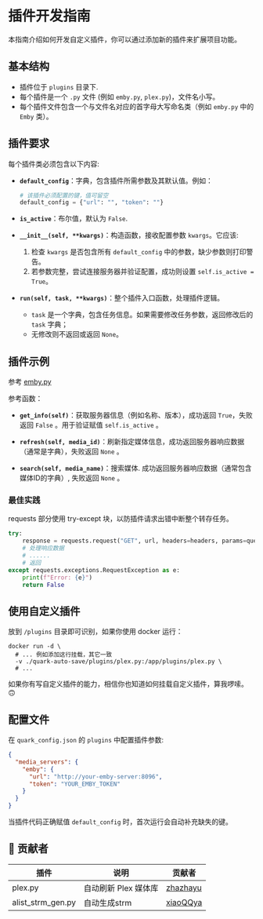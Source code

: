 # 插件开发指南

本指南介绍如何开发自定义插件，你可以通过添加新的插件来扩展项目功能。

## 基本结构

* 插件位于 `plugins` 目录下.
* 每个插件是一个 `.py` 文件 (例如 `emby.py`, `plex.py`)，文件名小写。
* 每个插件文件包含一个与文件名对应的首字母大写命名类（例如 `emby.py` 中的 `Emby` 类）。

## 插件要求

每个插件类必须包含以下内容:

* **`default_config`**：字典，包含插件所需参数及其默认值。例如：

  ```python
  # 该插件必须配置的键，值可留空
  default_config = {"url": "", "token": ""}
  ```

* **`is_active`**：布尔值，默认为 `False`.

* **`__init__(self, **kwargs)`**：构造函数，接收配置参数 `kwargs`。它应该:
  1. 检查 `kwargs` 是否包含所有 `default_config` 中的参数，缺少参数则打印警告。
  2. 若参数完整，尝试连接服务器并验证配置，成功则设置 `self.is_active = True`。

* **`run(self, task, **kwargs)`**：整个插件入口函数，处理插件逻辑。
  * `task` 是一个字典，包含任务信息。如果需要修改任务参数，返回修改后的 `task` 字典；
  * 无修改则不返回或返回 `None`。

## 插件示例

参考 [emby.py](emby.py)

参考函数：

* **`get_info(self)`**：获取服务器信息（例如名称、版本），成功返回 `True`，失败返回 `False` 。用于验证赋值 `self.is_active` 。

* **`refresh(self, media_id)`**：刷新指定媒体信息，成功返回服务器响应数据（通常是字典），失败返回 `None` 。

* **`search(self, media_name)`**：搜索媒体. 成功返回服务器响应数据（通常包含媒体ID的字典）, 失败返回 `None` 。

### 最佳实践

requests 部分使用 try-except 块，以防插件请求出错中断整个转存任务。

```python
try:
    response = requests.request("GET", url, headers=headers, params=querystring)
    # 处理响应数据
    # ......
    # 返回
except requests.exceptions.RequestException as e:
    print(f"Error: {e}")
    return False
```

## 使用自定义插件

放到 `/plugins` 目录即可识别，如果你使用 docker 运行：

```shell
docker run -d \
  # ... 例如添加这行挂载，其它一致
  -v ./quark-auto-save/plugins/plex.py:/app/plugins/plex.py \
  # ...
```

如果你有写自定义插件的能力，相信你也知道如何挂载自定义插件，算我啰嗦。🙃

## 配置文件

在 `quark_config.json` 的 `plugins` 中配置插件参数:

```json
{
  "media_servers": {
    "emby": {
      "url": "http://your-emby-server:8096",
      "token": "YOUR_EMBY_TOKEN"
    }
  }
}
```

当插件代码正确赋值 `default_config` 时，首次运行会自动补充缺失的键。

## 🤝 贡献者

| 插件    | 说明                 | 贡献者                                  |
| ------- | -------------------- | --------------------------------------- |
| plex.py | 自动刷新 Plex 媒体库 | [zhazhayu](https://github.com/zhazhayu) |
| alist_strm_gen.py | 自动生成strm | [xiaoQQya](https://github.com/xiaoQQya) |